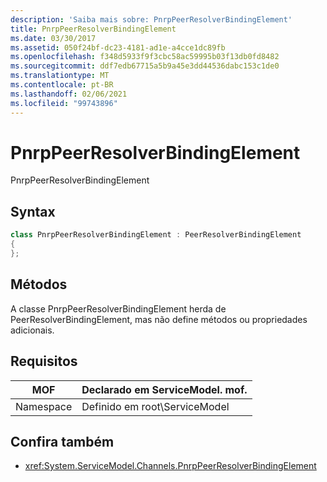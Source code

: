 ```yaml
---
description: 'Saiba mais sobre: PnrpPeerResolverBindingElement'
title: PnrpPeerResolverBindingElement
ms.date: 03/30/2017
ms.assetid: 050f24bf-dc23-4181-ad1e-a4cce1dc89fb
ms.openlocfilehash: f348d5933f9f3cbc58ac59995b03f13db0fd8482
ms.sourcegitcommit: ddf7edb67715a5b9a45e3dd44536dabc153c1de0
ms.translationtype: MT
ms.contentlocale: pt-BR
ms.lasthandoff: 02/06/2021
ms.locfileid: "99743896"
---
```

# <a name="pnrppeerresolverbindingelement"></a>PnrpPeerResolverBindingElement

PnrpPeerResolverBindingElement

## <a name="syntax"></a>Syntax

```csharp
class PnrpPeerResolverBindingElement : PeerResolverBindingElement
{
};
```

## <a name="methods"></a>Métodos

A classe PnrpPeerResolverBindingElement herda de PeerResolverBindingElement, mas não define métodos ou propriedades adicionais.

## <a name="requirements"></a>Requisitos

|MOF|Declarado em ServiceModel. mof.|
|---------|-----------------------------------|
|Namespace|Definido em root\ServiceModel|

## <a name="see-also"></a>Confira também

- <xref:System.ServiceModel.Channels.PnrpPeerResolverBindingElement>
